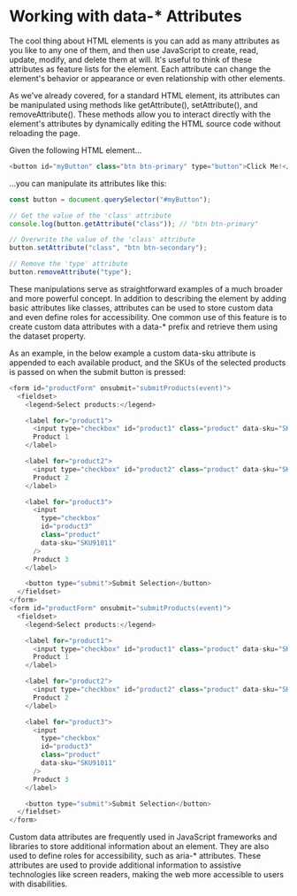 # Working with data-* Attributes

The cool thing about HTML elements is you can add as many attributes as you like to any one of them, and then use JavaScript to create, read, update, modify, and delete them at will. It's useful to think of these attributes as feature lists for the element. Each attribute can change the element's behavior or appearance or even relationship with other elements.

As we've already covered, for a standard HTML element, its attributes can be manipulated using methods like getAttribute(), setAttribute(), and removeAttribute(). These methods allow you to interact directly with the element's attributes by dynamically editing the HTML source code without reloading the page.

Given the following HTML element...

```js
<button id="myButton" class="btn btn-primary" type="button">Click Me!</button>
```
...you can manipulate its attributes like this:

```js
const button = document.querySelector("#myButton");

// Get the value of the 'class' attribute
console.log(button.getAttribute("class")); // "btn btn-primary"

// Overwrite the value of the 'class' attribute
button.setAttribute("class", "btn btn-secondary");

// Remove the 'type' attribute
button.removeAttribute("type");
```

These manipulations serve as straightforward examples of a much broader and more powerful concept. In addition to describing the element by adding basic attributes like classes, attributes can be used to store custom data and even define roles for accessibility. One common use of this feature is to create custom data attributes with a data-* prefix and retrieve them using the dataset property.  

As an example, in the below example a custom data-sku attribute is appended to each available product, and the SKUs of the selected products is passed on when the submit button is pressed:

```js
<form id="productForm" onsubmit="submitProducts(event)">
  <fieldset>
    <legend>Select products:</legend>

    <label for="product1">
      <input type="checkbox" id="product1" class="product" data-sku="SKU1234" />
      Product 1
    </label>

    <label for="product2">
      <input type="checkbox" id="product2" class="product" data-sku="SKU5678" />
      Product 2
    </label>

    <label for="product3">
      <input
        type="checkbox"
        id="product3"
        class="product"
        data-sku="SKU91011"
      />
      Product 3
    </label>

    <button type="submit">Submit Selection</button>
  </fieldset>
</form>
<form id="productForm" onsubmit="submitProducts(event)">
  <fieldset>
    <legend>Select products:</legend>

    <label for="product1">
      <input type="checkbox" id="product1" class="product" data-sku="SKU1234" />
      Product 1
    </label>

    <label for="product2">
      <input type="checkbox" id="product2" class="product" data-sku="SKU5678" />
      Product 2
    </label>

    <label for="product3">
      <input
        type="checkbox"
        id="product3"
        class="product"
        data-sku="SKU91011"
      />
      Product 3
    </label>

    <button type="submit">Submit Selection</button>
  </fieldset>
</form>
```

Custom data attributes are frequently used in JavaScript frameworks and libraries to store additional information about an element. They are also used to define roles for accessibility, such as aria-* attributes. These attributes are used to provide additional information to assistive technologies like screen readers, making the web more accessible to users with disabilities.